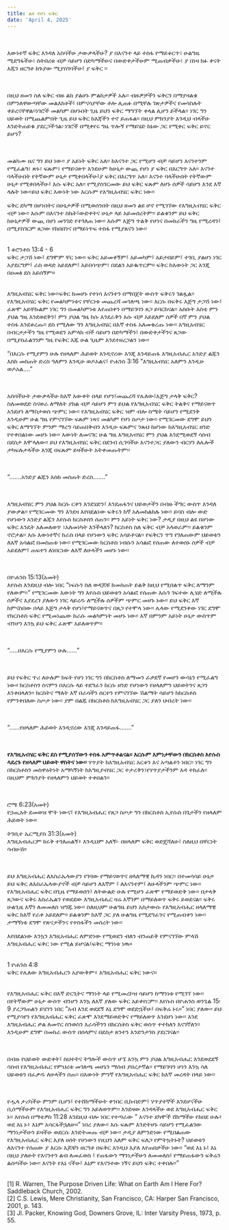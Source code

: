```yaml
---
title: ልዩ የሆነ ፍቅር
date: 'April 4, 2025'
---
```


<script>
  import {theme1} from '../../../../store/themes/theme1.svelte';
  import ArticleHero from '../../../../components/article_components/article_hero.svelte';
  import ArticleHeader from '../../../../components/article_components/article_header.svelte';
</script>

<ArticleHero 
  title={title} 
  date={date}
  subtopic={theme1.subtopics[0]} 
/>

<br/>

እውነተኛ ፍቅር እንዳለ አስባችሁ ታውቃላችሁ? ያ በእናንተ ላይ ተስፋ የማይቆርጥ፣ ሁልግዜ ሚደግፋችሁ፣ ስትበረቱ ብቻ ሳይሆን በድካማችሁና በውድቀታችሁም ሚጠብቃችሁ፣ ያ በነዛ ክፉ ቀናት እጁን ዘርግቶ ከጉያው ሚያስገባችሁ፤ ያ ፍቅር ፡፡

<br/>

በዚህ ዘመን ስለ ፍቅር ብዙ ልክ ያልሆኑ ምልከታዎች አሉ፡፡ ብዙዎቻችን ፍቅርን በማያዛልቁ በምንለዋውጣቸው መልእክቶች፤ በምናሳያቸው ቶሎ ሊጠፉ በሚቸሉ ገጽታዎችና የመሳስሉት ቀይረናቸዋል፡፡ነገሮች መልካም በሆኑበት ጊዜ ይህን ፍቅር ማግኘት ቀላል ሊሆን ይችላል፡፡ ነገር ግን ህይወት በሚጨልምበት ጊዜ ይህ ፍቅር ከእጃችን ተኖ ይጠፋል፡፡ በዚህ ምክንያት እንዲህ ብላችሁ እንድትጠይቁ ያደርጋችኅል፦ነገሮች በሚቀየሩ ግዜ ጥሎኝ የማይሄድ ከኔው ጋር የሚቀር ፍቅር ይኖር ይሆን?

<br/>

መልካሙ ዜና ግን ይህ ነው፡፡ ያ አይነት ፍቅር አለ፡፡ ከእናንተ ጋር የሚሆን ብቻ ሳይሆን እናንተንም የሚፈልግ፣ ጽኑ፣ ፍጹም፣ የማይናወጥ እንደሁም ከሁኔታ ውጪ የሆነ ያ ፍቅር በእርግጥ አለ፡፡ እናንተ ባላችሁበት የትኛውም ሁኔታ የሚቀበላችሁ፤ያ ፍቅር በእርግጥ አለ፡፡ እናንተ ባላችሁበት የትኛውም ሁኔታ የሚቀበላችሁ፤ እሱ ፍቅር አለ፡፡ የሚያስገርመው ይህ ፍቅር ፍጹም ለሆኑ ሰዎች ሳይሆን እንደ እኛ ላሉት ነው፡፡ይህ ፍቅር እውነት ነው እርሱም የእግዚአብሄር ፍቅር ነው፡፡

<ArticleHeader content="ዘላለማዊ፤የማይለውጥና ከሁኔታዎች ውጪ የሆነው የእግዚአብሄር ፍቅር!" />


ፍቅር ደካማ በሆነበትና በሁኔታዎች በሚወሰንበት በዚህ ዘመን ልዩ ሆኖ የሚገኘው የእግዚአብሄር ፍቅር ብቻ ነው፡፡ እሱም በእናንተ ስኬት፤ውድቀትና ሁኔታ ላይ አይመሰረትም፡፡ ይልቁንም ይህ ፍቅር ከሁኔታዎች ውጪ በሆነ መንገድ የተገለጠ ነው፡፡ እሱም እጅግ ጥልቅ የሆነና በመከራችን ግዜ የሚረዳን፤ በሚያስገርም ጸጋው የከበበንና በማይነጥፍ ተስፋ የሚያጸናን ነው፡፡

<br/>
1 ቆሮንቶስ 13:4 - 6 <br/>
ፍቅር ታጋሽ ነው፤ ደግሞም ቸር ነው። ፍቅር አይመቀኝም፤ አይመካም፤ አይታበይም፤ ተገቢ ያልሆነ ነገር አያደርግም፤ ራስ ወዳድ አይደለም፤ አይበሳጭም፣ በደልን አይቈጥርም። ፍቅር ከእውነት ጋር እንጂ በዐመፅ ደስ አይሰኝም።
<br/>

<br/>

እግዚአብሄር ፍቅር ነው፡፡ፍቅር ከመሆኑ የተነሳ እናንተን በማበጀት ውስጥ ፍቅሩን ገልጿል፡፡ የእግዚአብሄር ፍቅር የመልካምነቱና የቸርነቱ መጨረሻ መገለጫ ነው፡፡ እርሱ በፍቅሩ እጅግ ታጋሽ ነው፤ ፈጽሞ አይቸኩልም ነገር ግን በመልካምነቱ እየጠበቀን በማይገባን ጸጋ ይባርከናል፡፡ አስቡት እስቲ ምን ያህል ግዜ እንደወደቅን፤ ምን ያህል ግዜ ከሱ እንደራቅን እሱ ብቻ አይደለም ሰዎች በኛ ምን ያህል ተስፋ እንደቆረጡ፡፡ ደስ የሚለው ግን እግዚአብሄር በእኛ ተስፋ አለመቁረጡ ነው፡፡ እግዚአብሄር በብርታታችን ግዜ የሚወደን አምላክ ብች ሳይሆን በድካማችን፤ በውድቀታችንና ጸጋው በሚያስፈልገንም ግዜ የፍቅር እጁ ሁል ጊዜም እንደተዘረጋልን ነው፡፡

<ArticleHeader content="ታላቅ ፍቅር" />


“በእርሱ የሚያምን ሁሉ የዘላለም ሕይወት እንዲኖረው እንጂ እንዳይጠፋ እግዚአብሔር አንድያ ልጁን እስከ መስጠት ድረስ ዓለምን እንዲሁ ወዶአልና፤
ዮሐንስ 3:16
“እግዚአብሄር አለምን እንዲሁ ወዶአል....” 

<br/>

አስባችሁት ታውቃላችሁ ከእኛ እውቀት በላይ የሆን፤መጨረሻ የሌለው፤እጅግ ታላቅ ፍቅር? ስለመወደድ ስናወራ ለማለት ያክል ብቻ ሳይሆን ምን ይህል የእግዚአብሄር ፍቅር ትልቅና የማይናወጥ አንደሆነ ለማስታወስ ጭምር ነው፡፡ የእግዚአብሄር ፍቅር ዝም ብሎ ስሜት ሳይሆን የሚደንቅ እንዲሁም ሁል ግዜ የምናገኘው ፍጹም ነጻና መልካም የሆነ ስጦታ ነው፡፡ የሚገርመው ደግሞ ይህን ፍቅር ለማግኘት ምንም ማረግ ሳይጠበቅብን እንዲሁ ፍጹምና ንጹህ ከሆነው ከእግዚአብሄር ዘንድ የተቀበልነው መሆኑ ነው፡፡ እውነት ለመናገር ሁል ግዜ እግዚአብሄር ምን ያህል እንደሚወደኝ ሳስብ በደስታ እሞላለው፡፡ ይህ የእግዚአብሄር ፍቅር በደንብ ሲገባችሁ እናንተጋር ያለውን ብርሃን ለሌሎች ታካፍሉታላችሁ እንጂ በፍጹም ይዛችሁት አትቀመጡትም፡፡

<br/>

“.......አንድያ ልጁን እስከ መስጠት ድረስ.......”

<br/>

እግዚአብሄር ምን ያህል ከርሱ ርቀን እንደሄድን፤ እንደጠፋንና ህይወታችን በብዙ ችግር ውስጥ እንዳለ ያውቃል፡፡ የሚገርመው ግን እንደዛ እየበደልነው ፍቅሩን ከኛ አለመከልከሉ ነው፡፡ ይባስ ብሎ ውድ የሆነውን አንድያ ልጁን እየሱስ ክርስቶስን ሰጠን፡፡ ምን አይነት ፍቅር ነው? ታዲያ በዚህ ልዩ በሆነው ፍቅር እንዴት አለመለወጥ ፣አለመነካት እንችላለን?
ክርስቶስ ስለ ፍቅር ብቻ አላወራም፡፡ ይልቁንም ኖሮታል፡፡ እሱ እውነተኛና ከራስ በላይ የሆነውን ፍቅር አሳይቶናል፡፡ የፍቅርን ጥግ የገለጠውም ህይወቱን ለእኛ አሳልፎ በመስጠቱ ነው፡፡ የሚገርመው ክርስቶስ ነብሱን አሳልፎ የሰጠው ለተወሰኑ ሰዎች ብቻ አይደለም፤ ጠፍተን ለነበርነው ለእኛ ለሁላችን መሆኑ ነው፡፡

<br/>

በዮሐንስ 15:13(አመት) <br/>
እየሱስ እንደዚህ ብሎ ነበር “ነፍሱን ስለ ወዳጆቹ ከመስጠት ይልቅ ከዚህ የሚበልጥ ፍቅር ለማንም የለውም፡፡” የሚገርመው እውነት ግን እየሱስ ህይወቱን አሳልፎ የሰጠው እሱን ገፍተው ሊሄድ ለሚችሉ ሰዎችና እያደረገ ያለውን ነገር ላይረዱ ለሚችሉ ሰዎችም ጭምር መሆኑ ኑው፡፡ ይህ ፍቅር እኛ ከምናስበው በላይ እጅግ ታላቅ የሆነ፤የማይናወጥና በጸጋ የተሞላ ነው፡፡
ሌላው የሚደንቀው ነገር ደግሞ የክርስቶስ ፍቅር የሚመነጨው ከራሱ መልካምነት መሆኑ ነው፡፡ እኛ በምንም አይነት ሁኔታ ውስጥም ብንሆን እንኳ ይህ ፍቅር ፈጽሞ አይለወጥም፡፡

<br/>

“.....በእርሱ የሚያምን ሁሉ......”

<br/>

ይህ የፍቅር ጥሪ ለሁሉም ክፍት የሆነ ነገር ግን በክርስቶስ ለማመን ፈቃደኛ የመሆን ውሳኔን የሚፈልግ ነው። ክርስቶስን ስናምን በእርሱ ላይ ተደግፈን ከርሱ ዘንድ የሆነውን የዘላለምን ህይወትንና ጸጋን እንቀበላለን፡፡ ክርስትና ማለት እኛ በራሳችን ሰርተን የምናገኘው ሽልማት ሳይሆን ከክርስቶስ የምንቀበለው ስጦታ ነው፡፡ ያም በልጁ በክርስቶስ ከእግዚአብሄር ጋር ያለን ህብረት ነው፡፡

<br/>

“......የዘላለም ሕይወት እንዲኖረው እንጂ እንዳይጠፋ.......”

<br/>

**የእግዚአብሄር ፍቅር ደስ የሚያሰኘውን ተስፋ አምጥቶልናል፡፡ እርሱም እምነታቸውን በክርስቶስ እየሱስ ላደረጉ የዘላለም ህይወት ዋስትና ነው፡፡** ሃጥያት ከእግዚአብሄር አርቆን እና አጣልቶን ነበር፡፡ ነገር ግን በክርስቶስን መስዋዕትነት አማካኝነት ከእግዚያብሄር ጋር ተታረቅን፣የሃጥያታችንም እዳ ተከፈለ፡፡ በዚህም ምክንያት የዘላለምን ህይወት ተቀበልን፡፡

<br/>

ሮሜ 6:23(አመት) <br/>
የኃጢአት ደመወዝ ሞት ነውና፤ የእግዚአብሔር የጸጋ ስጦታ ግን በክርስቶስ ኢየሱስ በጌታችን የዘላለም ሕይወት ነው።

<ArticleHeader content="ለትውልድ ሁሉ የሆነ የእግዚአብሔር ዘላለማዊ ፍቅር" />

ትንቢተ ኤርሚያስ 31:3(አመት) <br/>
እግዚአብሔርም ከሩቅ ተገለጠልኝ፥ እንዲህም አለኝ፦ በዘላለም ፍቅር ወድጄሻለሁ፤ ስለዚህ በቸርነት ሳብሁሽ።

<br/>

ይህ እግዚአብሔር ለእስራኤላውያን የገባው የማይናወጥና ዘላለማዊ ኪዳን ነበር፡፡ በተመሳሳይ ሁኔታ ይህ ፍቅር ለእስራኤላውያኖች ብቻ ሳይሆን ለእኛም ፤ ለእናንተም፤ ለሁላችንም ጭምር ነው፡፡ የእግዚአብሔር ፍቅር በጊዜ የማይወሰን፤ ለትውልድ ሁሉ የሚሆን ፈጽሞ የማይወድቅ ነው፡፡ በታላቅ ጸጋውና ፍቅሩ እስራኤልን የወደደው እግዚአብሔር ዛሬ እኛንም በማይለወጥ ፍቅሩ ይወደናል፡፡ ፍቅሩ ሁልጊዜ እኛን ለመመለስ ዝግጁ ነው፡፡ ስለዚህም ሁልግዜ ይህን አስታውሱ የእግዚአብሔር ዘላለማዊ ፍቅር ከእኛ የራቀ አይደለም፡፡ ይልቁንም ከእኛ ጋር ያለ ሁልግዜ የሚደግፈንና የሚጠብቀን ነው፡፡ ታማኝነቱ ደግሞ የጽናታችንና የተስፋችን መሰረት ነው፡፡

<ArticleHeader content="ከሁኔታ ውጪ የሆነ ዘላለማዊ ፍቅር" />

እየበደልነው እንኳን እግዚአብሔር ለምድነው የሚወደን ብለን ብንጠይቅ የምናገኘው ምላሽ እግዚአብሔር ፍቅር ነው የሚል ይሆናል፤ፍቅር ማንነቱ ነዉ።

<br/>
1 ዮሐንስ 4:8 <br/>
ፍቅር የሌለው እግዚአብሔርን አያውቅም፥ እግዚአብሔር ፍቅር ነውና።
<br/>

<br/>

የእግዚአብሔር ፍቅር በእኛ ድርጊትና ማንነት ላይ የሚመረኮዝ ሳይሆን ከማንነቱ የሚገኘ ነው፡፡ በየትኛውም ሁኔታ ውስጥ ብንሆን እንኳ ለእኛ ያለው ፍቅር አይቀየርም፡፡ እየሱስ በዮሐንስ ወንጌል 15፡9 ያረጋገጠልን ይሄንን ነበር ”አብ እንደ ወደደኝ እኔ ደግሞ ወደድኋችሁ፤ በፍቅሬ ኑሩ።” ነበር ያለው፡፡ ይህ የሚያሳየን የእግዚአብሔር ፍቅር ፈጽሞ እንደማይወድቅና የማይለወጥ እንደሆነ ነው፡፡ እንደ እግዚአብሔር ቃል ለመኖር ስንወስን እራሳችንን በክርስቶስ ፍቅር ወስጥ ተተክለን እናገኛለን፡፡ እንዲሁም ደግሞ በመከራ ውስጥ በሰላምና በደስታ ጸንተን እንድንታገስ ያደርገናል፡፡

<br/>

በብዙ የህይወት ውድቀት፤ ስህተትና ትግሎች ውስጥ ሆኜ እንኳ ምን ያህል እግዚአብሔር እንደወደደኝ ሳስብ የእግዚአብሔር የምህረቱ መገለጫ መሆኔን ማሰብ ያበረታኛል፡፡ የማይገባን ሆነን እንኳ ሳለ ህይወቱን በፈቃዱ ለሁላችን ሰጠ፡፡ በእውነት ምንኛ የእግዚአብሔር ፍቅር ከእኛ መረዳት በላይ ነው፡፡

<br/>

የሗላ ታሪካችሁ ምንም ቢሆን፤ የተሸከማችሁት ቀንበር ቢከብድም፤ ሃጥያተኞች እንደሆናችሁ ቢሰማችሁም የእግዚአብሔር ፍቅር ግን አይለወጥም፡፡ እንደዛው እንዳላችሁ ወደ እግዚአብሔር ፍቅር ኑ፡፡ እየሱስ በማቴዎስ 11:28 እንደዚህ ብሎ ነበር የተጣራው ” እናንተ ደካሞች ሸክማችሁ የከበደ ሁሉ፥ ወደ እኔ ኑ፥ እኔም አሳርፋችኋለሁ።” ነበረ ያለው፡፡ እሱ ፍጹም እንድትሆኑ ሳይሆን የሚፈልገው ማንነታችሁን ይዛችሁ ወደርሱ እንድትመጡ ብቻ ነው፡፡ ታዲያ ለምንድነው የሚበልጠው የእግዚአብሔር ፍቅር እያለ ሀሰት የሆነውን የዚህን አለም ፍቅር ፍለጋ የምትኳትኑት? ህይወቱን ለእናንተ የሰጠው ያ እርሱ እጆቹን ዘርግቶ በፍቅር እንዲህ እያለ እየጠበቃችሁ ነው፡፡ “ወደ እኔ ኑ፤ እኔ በዚህ ያለሁት የእናንተን ልብ ለመፈወስ ፤ የጠፋውን ማንነታችሁን ለመመለስ፤ የማይጠፋውን ፍቅሬን ልሰጣችሁ  ነው፡፡ እናንት የእኔ ናችሁ፤ እኔም የእናንተው ነኝና ይህን ፍቅር ተቀበሉ፡፡”
  
<br/>

<ArticleHeader content="References" />
[1] R. Warren, The Purpose Driven Life: What on Earth Am I Here For?
Saddleback Church, 2002. <br/>
[2] C.S. Lewis, Mere Christianity, San Francisco, CA: Harper San
Francisco, 2001, p. 143. <br/>
[3] Jl. Packer, Knowing God, Downers Grove, IL: Inter Varsity Press,
1973, p. 55.








